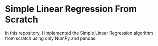 # Simple Linear Regression From Scratch

In this repository, I implemented the Simple Linear Regression algorithm from scratch using only NumPy and pandas.

